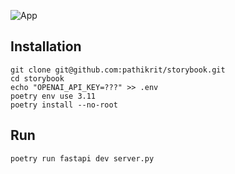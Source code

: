 ![App](https://pbs.twimg.com/media/GnI3l47WAAA1bMB?format=jpg)

## Installation
```shell
git clone git@github.com:pathikrit/storybook.git
cd storybook
echo "OPENAI_API_KEY=???" >> .env
poetry env use 3.11
poetry install --no-root
```

## Run
```
poetry run fastapi dev server.py
```

